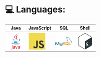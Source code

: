 # 💻 Languages:

| Java                                                                                          | JavaScript                                                                                   | SQL                                                                                          | Shell                                                                                                                             |
|-----------------------------------------------------------------------------------------------|----------------------------------------------------------------------------------------------|----------------------------------------------------------------------------------------------|-----------------------------------------------------------------------------------------------------------------------------------|
| <img src="https://github.com/devicons/devicon/blob/master/icons/java/java-original-wordmark.svg" width="55" height="55"/> | <img src="https://github.com/devicons/devicon/blob/master/icons/javascript/javascript-original.svg" width="55" height="55"/> | <img src="https://github.com/devicons/devicon/blob/master/icons/mysql/mysql-original-wordmark.svg" width="55" height="55"/> | <img src="https://github.com/devicons/devicon/blob/master/icons/bash/bash-original.svg"  width="55" height="55"/> |